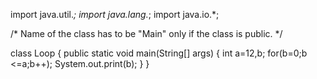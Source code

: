 import java.util.*;
import java.lang.*;
import java.io.*;

/* Name of the class has to be "Main" only if the class is public. */

class Loop {
public static void main(String[] args) {
int a=12,b;
for(b=0;b <=a;b++);
System.out.print(b);
}
}
